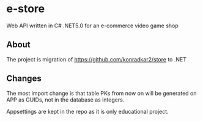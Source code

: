 # e-store
Web API written in C# .NET5.0 for an e-commerce video game shop
## About
The project is migration of https://github.com/konradkar2/store to .NET

## Changes
The most import change is that table PKs from now on will be generated on APP as GUIDs, not in the database as integers.

Appsettings are kept in the repo as it is only educational project.

